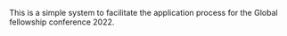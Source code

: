 This is a simple system to facilitate the application process for the Global fellowship conference 2022.